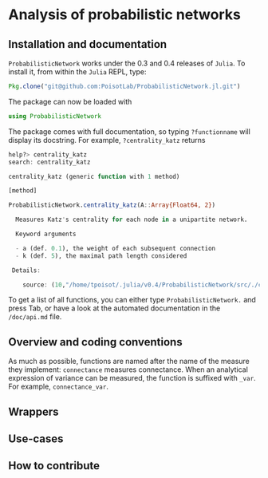 # Analysis of probabilistic networks

## Installation and documentation

`ProbabilisticNetwork` works under the 0.3 and 0.4 releases of `Julia`. To install it, from within the `Julia` REPL, type:

``` julia
Pkg.clone("git@github.com:PoisotLab/ProbabilisticNetwork.jl.git")
```

The package can now be loaded with

``` julia
using ProbabilisticNetwork
```

The package comes with full documentation, so typing `?functionname` will
display its docstring. For example, `?centrality_katz` returns

``` julia
help?> centrality_katz
search: centrality_katz

centrality_katz (generic function with 1 method)

[method]

ProbabilisticNetwork.centrality_katz(A::Array{Float64, 2})

  Measures Katz's centrality for each node in a unipartite network.

  Keyword arguments

  - a (def. 0.1), the weight of each subsequent connection
  - k (def. 5), the maximal path length considered

 Details:

	source: (10,"/home/tpoisot/.julia/v0.4/ProbabilisticNetwork/src/./centrality.jl")
```

To get a list of all functions, you can either type `ProbabilisticNetwork.` and
press Tab, or have a look at the automated documentation in the `/doc/api.md`
file.

## Overview and coding conventions

As much as possible, functions are named after the name of the measure they
implement: `connectance` measures connectance. When an analytical expression of
variance can be measured, the function is suffixed with `_var`. For example,
`connectance_var`.

## Wrappers

## Use-cases

## How to contribute
